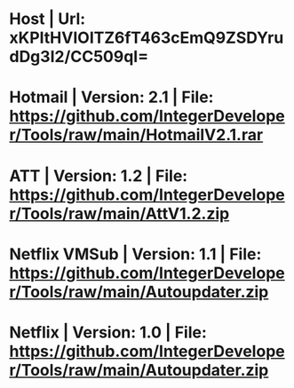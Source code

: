 # Host | Url: xKPItHVIOITZ6fT463cEmQ9ZSDYrudDg3I2/CC509qI=
# Hotmail | Version: 2.1 | File: https://github.com/IntegerDeveloper/Tools/raw/main/HotmailV2.1.rar
# ATT | Version: 1.2 | File: https://github.com/IntegerDeveloper/Tools/raw/main/AttV1.2.zip
# Netflix VMSub | Version: 1.1 | File: https://github.com/IntegerDeveloper/Tools/raw/main/Autoupdater.zip
# Netflix | Version: 1.0 | File: https://github.com/IntegerDeveloper/Tools/raw/main/Autoupdater.zip
